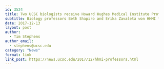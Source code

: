 ```yaml
---
id: 3524
title: Two UCSC biologists receive Howard Hughes Medical Institute Professor awards
subtitle: Biology professors Beth Shapiro and Erika Zavaleta won HHMI funding for their innovative science education proposals
date: 2017-12-13
layout: post
author:
  - Tim Stephens
author_email:
  - stephens@ucsc.edu
category: "News"
format: link
link_post: https://news.ucsc.edu/2017/12/hhmi-professors.html
---
```

